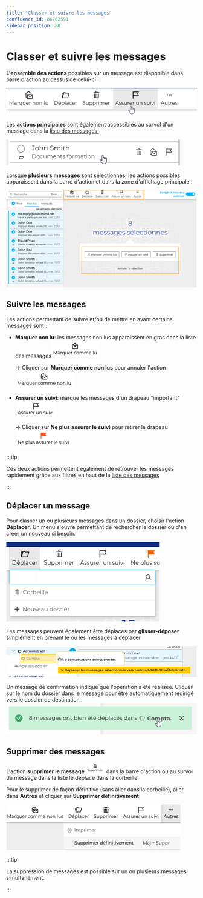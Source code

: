 ```yaml
---
title: "Classer et suivre les messages"
confluence_id: 86762591
sidebar_position: 80
---
```

# Classer et suivre les messages

**L'ensemble des actions** possibles sur un message est disponible dans barre d'action au dessus de celui-ci :

![](./classer_et_suivre_les_messages_attachments/messages_action1.png)

Les **actions principales** sont également accessibles au survol d'un message dans la [liste des messages:](/Guide_de_l_utilisateur/La_messagerie/Gérer_la_liste_des_messages/)

![](./classer_et_suivre_les_messages_attachments/messages_action2.png)

Lorsque **plusieurs messages** sont sélectionnés, les actions possibles apparaissent dans la barre d'action et dans la zone d'affichage principale :

![](./classer_et_suivre_les_messages_attachments/messages_actionsgroupees.png)

## Suivre les messages

Les actions permettant de suivre et/ou de mettre en avant certains messages sont :

- **Marquer non lu**: les messages non lus apparaissent en gras dans la liste des messages![](./classer_et_suivre_les_messages_attachments/messages_marquercommelu.png)
    
    → Cliquer sur **Marquer comme non lus** pour annuler l'action ![](./classer_et_suivre_les_messages_attachments/messages_marquercommenonlu.png)

- **Assurer un suivi**: marque les messages d'un drapeau "important" ![](./classer_et_suivre_les_messages_attachments/messages_assurerunsuivi.png)
    
    → Cliquer sur **Ne plus assurer le suivi** pour retirer le drapeau ![](./classer_et_suivre_les_messages_attachments/messages_neplusassurerlesuivi.png)


:::tip

Ces deux actions permettent également de retrouver les messages rapidement grâce aux filtres en haut de la [liste des messages](/Guide_de_l_utilisateur/La_messagerie/Gérer_la_liste_des_messages/)

:::


## Déplacer un message

Pour classer un ou plusieurs messages dans un dossier, choisir l'action **Déplacer**. Un menu s'ouvre permettant de rechercher le dossier ou d'en créer un nouveau si besoin.

![](./classer_et_suivre_les_messages_attachments/messages_deplacer.png)

Les messages peuvent également être déplacés par **glisser-déposer** simplement en prenant le ou les messages à déplacer

![](./classer_et_suivre_les_messages_attachments/messages_glisserdeposer.png)

Un message de confirmation indique que l'opération a été réalisée. Cliquer sur le nom du dossier dans le message pour être automatiquement redirigé vers le dossier de destination :
![](./classer_et_suivre_les_messages_attachments/messages_glisserdeposer_alerte.png)

## Supprimer des messages

L'action **supprimer le message** ![](./classer_et_suivre_les_messages_attachments/messages_icone_supprimer.png) dans la barre d'action ou au survol du message dans la liste le déplace dans la corbeille.

Pour le supprimer de façon définitive (sans aller dans la corbeille), aller dans **Autres** et cliquer sur **Supprimer définitivement**

![](./classer_et_suivre_les_messages_attachments/messages_supprimerdefinitivement.png)


:::tip

La suppression de messages est possible sur un ou plusieurs messages simultanément.

:::

